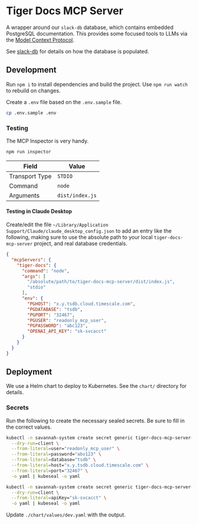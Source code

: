 # Tiger Docs MCP Server

A wrapper around our `slack-db` database, which contains embedded PostgreSQL documentation. This provides some focused tools to LLMs via the [Model Context Protocol](https://modelcontextprotocol.io/introduction).

See [slack-db](https://github.com/timescale/slack-db/) for details on how the database is populated.

## Development

Run `npm i` to install dependencies and build the project. Use `npm run watch` to rebuild on changes.

Create a `.env` file based on the `.env.sample` file.

```bash
cp .env.sample .env
```

### Testing

The MCP Inspector is very handy.

```bash
npm run inspector
```

| Field          | Value           |
| -------------- | --------------- |
| Transport Type | `STDIO`         |
| Command        | `node`          |
| Arguments      | `dist/index.js` |

#### Testing in Claude Desktop

Create/edit the file `~/Library/Application Support/Claude/claude_desktop_config.json` to add an entry like the following, making sure to use the absolute path to your local `tiger-docs-mcp-server` project, and real database credentials.

```json
{
  "mcpServers": {
    "tiger-docs": {
      "command": "node",
      "args": [
        "/absolute/path/to/tiger-docs-mcp-server/dist/index.js",
        "stdio"
      ],
      "env": {
        "PGHOST": "x.y.tsdb.cloud.timescale.com",
        "PGDATABASE": "tsdb",
        "PGPORT": "32467",
        "PGUSER": "readonly_mcp_user",
        "PGPASSWORD": "abc123",
        "OPENAI_API_KEY": "sk-svcacct"
      }
    }
  }
}
```

## Deployment

We use a Helm chart to deploy to Kubernetes. See the `chart/` directory for details.

### Secrets

Run the following to create the necessary sealed secrets. Be sure to fill in the correct values.

```bash
kubectl -n savannah-system create secret generic tiger-docs-mcp-server-database \
  --dry-run=client \
  --from-literal=user="readonly_mcp_user" \
  --from-literal=password="abv123" \
  --from-literal=database="tsdb" \
  --from-literal=host="x.y.tsdb.cloud.timescale.com" \
  --from-literal=port="32467" \
  -o yaml | kubeseal -o yaml

kubectl -n savannah-system create secret generic tiger-docs-mcp-server-openai \
  --dry-run=client \
  --from-literal=apiKey="sk-svcacct" \
  -o yaml | kubeseal -o yaml
```

Update `./chart/values/dev.yaml` with the output.
